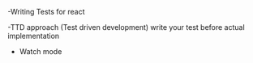 -Writing Tests for react

-TTD approach (Test driven development)
write your test before actual implementation

- Watch mode

